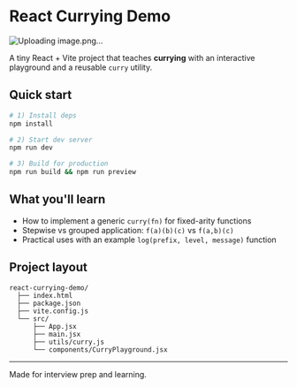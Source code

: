 # React Currying Demo
![Uploading image.png…]()


A tiny React + Vite project that teaches **currying** with an interactive playground and a reusable `curry` utility.

## Quick start

```bash
# 1) Install deps
npm install

# 2) Start dev server
npm run dev

# 3) Build for production
npm run build && npm run preview
```

## What you'll learn

- How to implement a generic `curry(fn)` for fixed-arity functions
- Stepwise vs grouped application: `f(a)(b)(c)` vs `f(a,b)(c)`
- Practical uses with an example `log(prefix, level, message)` function

## Project layout

```
react-currying-demo/
  ├── index.html
  ├── package.json
  ├── vite.config.js
  └── src/
      ├── App.jsx
      ├── main.jsx
      ├── utils/curry.js
      └── components/CurryPlayground.jsx
```

---

Made for interview prep and learning.
